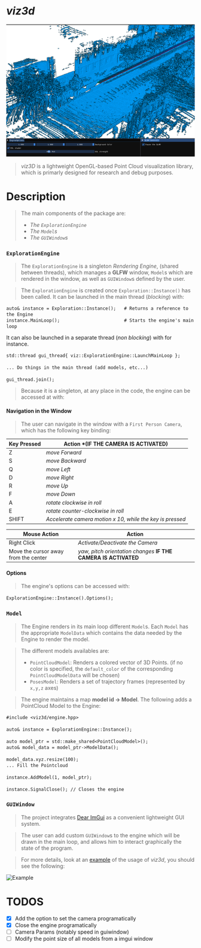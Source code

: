 # *viz3d*

![Presentation](doc/aggregated_pointcloud.png)

> *viz3D* is a lightweight OpenGL-based Point Cloud visualization library, which is primarly designed for research and debug purposes.

# Description

> The main components of the package are:
>  - *The `ExplorationEngine`*
>  - *The `Model`s*
>  - *The `GUIWindow`s*

### `ExplorationEngine`

> The `ExplorationEngine` is a singleton *Rendering Engine*, (shared between threads),
> which manages a **GLFW** window, `Model`s which are rendered in the window, as well as `GUIWindow`s defined by the user.

> The `ExplorationEngine` is created once `Exploration::Instance()` has been called.
> It can be launched in the main thread (*blocking*) with:

```
auto& instance = Exploration::Instance();   # Returns a reference to the Engine
instance.MainLoop();                        # Starts the engine's main loop
```

It can also be launched in a separate thread (*non blocking*) with for instance.

```
std::thread gui_thread{ viz::ExplorationEngine::LaunchMainLoop };

... Do things in the main thread (add models, etc...)

gui_thread.join();
```

> Because it is a singleton, at any place in the code, the engine can be accessed at with:


#### Navigation in the Window

> The user can navigate in the window with a `First Person Camera`, which has the following key binding:

| Key Pressed | Action \*(IF THE CAMERA IS ACTIVATED)|
| --- | --- |
| Z | *move Forward* |
| S | *move Backward* |
| Q | *move Left* |
| D | *move Right* |
| R | *move Up* |
| F | *move Down* |
| A | *rotate clockwise in roll* |
| E | *rotate counter-clockwise in roll* |
| SHIFT  | *Accelerate camera motion x 10, while the key is pressed* |

| Mouse Action | Action |
| --- | --- |
| Right Click | *Activate/Deactivate the Camera* |
| Move the cursor away from the center | *yaw, pitch orientation changes* **IF THE CAMERA IS ACTIVATED** |

#### Options

> The engine's options can be accessed with:

```ExplorationEngine::Instance().Options();```

### `Model`

> The Engine renders in its main loop different `Model`s.
> Each `Model` has the appropriate `ModelData` which contains the data needed by the Engine to render the model.

> The different models availables are:
> - `PointCloudModel`: Renders a colored vector of 3D Points. (if no color is specified, the `default_color` of the corresponding `PointCloudModelData` will be chosen)
> - `PosesModel`: Renders a set of trajectory frames (represented by `x,y,z` axes)

> The engine maintains a map **model id -> Model**.
> The following adds a PointCloud Model to the Engine:

```
#include <viz3d/engine.hpp>

auto& instance = ExplorationEngine::Instance();

auto model_ptr = std::make_shared<PointCloudModel>();
auto& model_data = model_ptr->ModelData();

model_data.xyz.resize(100);
... Fill the Pointcloud

instance.AddModel(1, model_ptr);

instance.SignalClose(); // Closes the engine
```

### `GUIWindow`

> The project integrates [Dear ImGui](https://github.com/ocornut/imgui) as a convenient lightweight GUI system.

> The user can add custom `GUIWindow`s to the engine which will be drawn in the main loop, and allows him to interact graphically the state of the program.

> For more details, look at an [example](src/example/example.cpp) of the usage of *viz3d*, you should see the following:

![Example](doc/example.png)

# TODOS
- [x] Add the option to set the camera programatically
- [x] Close the engine programatically
- [ ] Camera Params (notably speed in guiwindow)
- [ ] Modify the point size of all models from a imgui window
